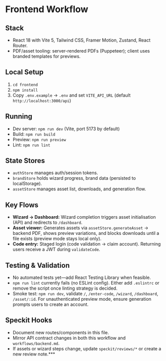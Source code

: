 # Frontend Workflow

## Stack
- React 18 with Vite 5, Tailwind CSS, Framer Motion, Zustand, React Router.
- PDF/asset tooling: server-rendered PDFs (Puppeteer); client uses branded templates for previews.

## Local Setup
1. `cd frontend`
2. `npm install`
3. Copy `.env.example` → `.env` and set `VITE_API_URL` (default `http://localhost:3000/api`)

## Running
- Dev server: `npm run dev` (Vite, port 5173 by default)
- Build: `npm run build`
- Preview: `npm run preview`
- Lint: `npm run lint`

## State Stores
- `authStore` manages auth/session tokens.
- `brandStore` holds wizard progress, brand data (persisted to localStorage).
- `assetStore` manages asset list, downloads, and generation flow.

## Key Flows
- **Wizard → Dashboard:** Wizard completion triggers asset initialisation (API) and redirects to `/dashboard`.
- **Asset viewer:** Generates assets via `assetStore.generateAsset` → backend PDF, shows preview variations, and blocks downloads until a file exists (preview mode stays local only).
- **Code entry:** Staged login (code validation → claim account). Returning users receive a JWT during `validateCode`.

## Testing & Validation
- No automated tests yet—add React Testing Library when feasible.
- `npm run lint` currently fails (no ESLint config). Either add `.eslintrc` or remove the script once linting strategy is decided.
- Smoke test: `npm run dev`, validate `/`, `/enter-code`, `/wizard`, `/dashboard`, `/asset/:id`. For unauthenticated preview mode, ensure generation prompts users to create an account.

## Speckit Hooks
- Document new routes/components in this file.
- Mirror API contract changes in both this workflow and `workflows/backend.md`.
- If assets or wizard steps change, update `speckit/reviews/*` or create a new review note.***
